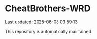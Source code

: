# CheatBrothers-WRD

Last updated: 2025-06-08 03:59:13

This repository is automatically maintained.
